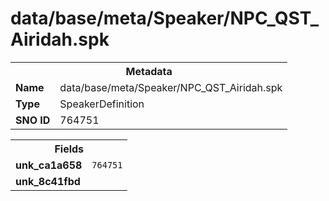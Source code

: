 <h1>data/base/meta/Speaker/NPC_QST_Airidah.spk</h1><table><tr><th colspan="100%">Metadata</th></tr><tr><td><b>Name</b></td><td>data/base/meta/Speaker/NPC_QST_Airidah.spk</td></tr><tr><td><b>Type</b></td><td>SpeakerDefinition</td></tr><tr><td><b>SNO ID</b></td><td>764751</td></tr></table>

<table><tr><th colspan="100%">Fields</th></tr><tr><td><b>unk_ca1a658</b></td><td><code>764751</code></td></tr><tr><td><b>unk_8c41fbd</b></td><td></td></tr></table>

